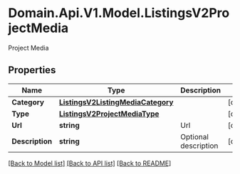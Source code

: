 # Domain.Api.V1.Model.ListingsV2ProjectMedia
Project Media
## Properties

Name | Type | Description | Notes
------------ | ------------- | ------------- | -------------
**Category** | [**ListingsV2ListingMediaCategory**](ListingsV2ListingMediaCategory.md) |  | [optional] 
**Type** | [**ListingsV2ProjectMediaType**](ListingsV2ProjectMediaType.md) |  | [optional] 
**Url** | **string** | Url | [optional] 
**Description** | **string** | Optional description | [optional] 

[[Back to Model list]](../README.md#documentation-for-models) [[Back to API list]](../README.md#documentation-for-api-endpoints) [[Back to README]](../README.md)

